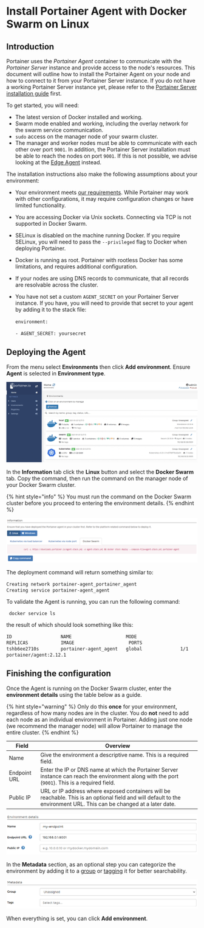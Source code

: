 # Install Portainer Agent with Docker Swarm on Linux

## Introduction

Portainer uses the _Portainer Agent_ container to communicate with the _Portainer Server_ instance and provide access to the node's resources. This document will outline how to install the Portainer Agent on your node and how to connect to it from your Portainer Server instance. If you do not have a working Portainer Server instance yet, please refer to the [Portainer Server installation guide](../../server/swarm/linux.md) first.

To get started, you will need:

* The latest version of Docker installed and working.
* Swarm mode enabled and working, including the overlay network for the swarm service communication.
* `sudo` access on the manager node of your swarm cluster.
* The manager and worker nodes must be able to communicate with each other over port `9001`. In addition, the Portainer Server installation must be able to reach the nodes on port `9001`. If this is not possible, we advise looking at the [Edge Agent](../edge.md) instead.

The installation instructions also make the following assumptions about your environment:

* Your environment meets [our requirements](../../../requirements-and-prerequisites.md). While Portainer may work with other configurations, it may require configuration changes or have limited functionality.
* You are accessing Docker via Unix sockets. Connecting via TCP is not supported in Docker Swarm.
* SELinux is disabled on the machine running Docker. If you require SELinux, you will need to pass the `--privileged` flag to Docker when deploying Portainer.
* Docker is running as root. Portainer with rootless Docker has some limitations, and requires additional configuration.
* If your nodes are using DNS records to communicate, that all records are resolvable across the cluster.
*   You have not set a custom `AGENT_SECRET` on your Portainer Server instance. If you have, you will need to provide that secret to your agent by adding it to the stack file:

    `environment:`

    &#x20; `- AGENT_SECRET: yoursecret`

## Deploying the Agent

From the menu select **Environments** then click **Add environment**. Ensure **Agent** is selected in **Environment type**.

![](../../../../.gitbook/assets/2.9-install-agent-swarm-1.gif)

In the **Information** tab click the **Linux** button and select the **Docker Swarm** tab. Copy the command, then run the command on the manager node of your Docker Swarm cluster.&#x20;

{% hint style="info" %}
You must run the command on the Docker Swarm cluster before you proceed to entering the environment details.
{% endhint %}

![](../../../../.gitbook/assets/install-agent-swarm-linux-2.png)

The deployment command will return something similar to:

```
Creating network portainer-agent_portainer_agent
Creating service portainer-agent_agent
```

To validate the Agent is running, you can run the following command:

```
 docker service ls
```

the result of which should look something like this:

```
ID                  NAME                    MODE                REPLICAS            IMAGE                    PORTS
tshb6ee2710s        portainer-agent_agent   global              1/1                 portainer/agent:2.12.1
```

## Finishing the configuration

Once the Agent is running on the Docker Swarm cluster, enter the **environment details** using the table below as a guide.

{% hint style="warning" %}
Only do this **once** for your environment, regardless of how many nodes are in the cluster. You do **not** need to add each node as an individual environment in Portainer. Adding just one node (we recommend the manager node) will allow Portainer to manage the entire cluster.
{% endhint %}

| Field        | Overview                                                                                                                                                              |
| ------------ | --------------------------------------------------------------------------------------------------------------------------------------------------------------------- |
| Name         | Give the environment a descriptive name. This is a required field.                                                                                                    |
| Endpoint URL | Enter the IP or DNS name at which the Portainer Server instance can reach the environment along with the port (`9001`). This is a required field.                     |
| Public IP    | URL or IP address where exposed containers will be reachable. This is an optional field and will default to the environment URL. This can be changed at a later date. |

![](../../../../.gitbook/assets/install-agent-swarm-linux-3.png)

In the **Metadata** section, as an optional step you can categorize the environment by adding it to a [group](../../../../admin/environments/groups.md) or  [tagging](../../../../admin/environments/tags.md) it for better searchability.

![](../../../../.gitbook/assets/install-agent-swarm-linux-4.png)

When everything is set, you can click **Add environment**.

